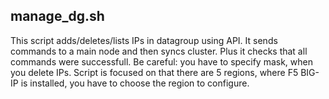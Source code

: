 ## manage_dg.sh

This script adds/deletes/lists IPs in datagroup using API.
It sends commands to a main node and then syncs cluster.
Plus it checks that all commands were successfull.
Be careful: you have to specify mask, when you delete IPs.
Script is focused on that there are 5 regions, where F5 BIG-IP is installed, you have to choose the region to configure.
